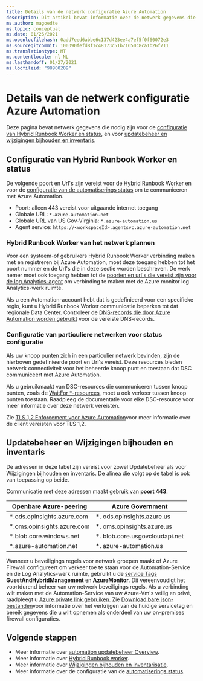 ```yaml
---
title: Details van de netwerk configuratie Azure Automation
description: Dit artikel bevat informatie over de netwerk gegevens die vereist zijn voor Azure Automation status configuratie, Azure Automation Hybrid Runbook Worker, Updatebeheer en Wijzigingen bijhouden en inventaris
ms.author: magoedte
ms.topic: conceptual
ms.date: 01/26/2021
ms.openlocfilehash: 0add7eed6abbe6c137d423ee4a7ef5f0f60072e3
ms.sourcegitcommit: 100390fefd8f1c48173c51b71650c8ca1b26f711
ms.translationtype: MT
ms.contentlocale: nl-NL
ms.lasthandoff: 01/27/2021
ms.locfileid: "98900209"
---
```

# <a name="azure-automation-network-configuration-details"></a>Details van de netwerk configuratie Azure Automation

Deze pagina bevat netwerk gegevens die nodig zijn voor de [configuratie van Hybrid Runbook Worker en status](#hybrid-runbook-worker-and-state-configuration), en voor [updatebeheer en wijzigingen bijhouden en inventaris](#update-management-and-change-tracking-and-inventory).

## <a name="hybrid-runbook-worker-and-state-configuration"></a>Configuratie van Hybrid Runbook Worker en status

De volgende poort en Url's zijn vereist voor de Hybrid Runbook Worker en voor de [configuratie van de automatiserings status](automation-dsc-overview.md) om te communiceren met Azure Automation.

* Poort: alleen 443 vereist voor uitgaande internet toegang
* Globale URL: `*.azure-automation.net`
* Globale URL van US Gov-Virginia: `*.azure-automation.us`
* Agent service: `https://<workspaceId>.agentsvc.azure-automation.net`

### <a name="network-planning-for-hybrid-runbook-worker"></a>Hybrid Runbook Worker van het netwerk plannen

Voor een systeem-of gebruikers Hybrid Runbook Worker verbinding maken met en registreren bij Azure Automation, moet deze toegang hebben tot het poort nummer en de Url's die in deze sectie worden beschreven. De werk nemer moet ook toegang hebben tot de [poorten en url's die vereist zijn voor de log Analytics-agent](../azure-monitor/platform/agent-windows.md) om verbinding te maken met de Azure monitor log Analytics-werk ruimte.

Als u een Automation-account hebt dat is gedefinieerd voor een specifieke regio, kunt u Hybrid Runbook Worker communicatie beperken tot dat regionale Data Center. Controleer de [DNS-records die door Azure Automation worden gebruikt](how-to/automation-region-dns-records.md) voor de vereiste DNS-records.

### <a name="configuration-of-private-networks-for-state-configuration"></a>Configuratie van particuliere netwerken voor status configuratie

Als uw knoop punten zich in een particulier netwerk bevinden, zijn de hierboven gedefinieerde poort en Url's vereist. Deze resources bieden netwerk connectiviteit voor het beheerde knoop punt en toestaan dat DSC communiceert met Azure Automation.

Als u gebruikmaakt van DSC-resources die communiceren tussen knoop punten, zoals de [WaitFor *-resources](/powershell/scripting/dsc/reference/resources/windows/waitForAllResource), moet u ook verkeer tussen knoop punten toestaan. Raadpleeg de documentatie voor elke DSC-resource voor meer informatie over deze netwerk vereisten.

Zie [TLS 1,2 Enforcement voor Azure Automation](automation-managing-data.md#tls-12-enforcement-for-azure-automation)voor meer informatie over de client vereisten voor TLS 1,2.

## <a name="update-management-and-change-tracking-and-inventory"></a>Updatebeheer en Wijzigingen bijhouden en inventaris

De adressen in deze tabel zijn vereist voor zowel Updatebeheer als voor Wijzigingen bijhouden en inventaris. De alinea die volgt op de tabel is ook van toepassing op beide.

Communicatie met deze adressen maakt gebruik van **poort 443**.

|Openbare Azure-peering  |Azure Government  |
|---------|---------|
|\*.ods.opinsights.azure.com    | \*. ods.opinsights.azure.us         |
|\*.oms.opinsights.azure.com     | \*. oms.opinsights.azure.us        |
|\*.blob.core.windows.net | \*. blob.core.usgovcloudapi.net|
|\*.azure-automation.net | \*. azure-automation.us|

Wanneer u beveiligings regels voor netwerk groepen maakt of Azure Firewall configureert om verkeer toe te staan voor de Automation-Service en de Log Analytics-werk ruimte, gebruikt u de [service Tags](../virtual-network/service-tags-overview.md#available-service-tags) **GuestAndHybridManagement** en **AzureMonitor**. Dit vereenvoudigt het voortdurend beheer van uw netwerk beveiligings regels. Als u verbinding wilt maken met de Automation-Service van uw Azure-Vm's veilig en privé, raadpleegt u [Azure private link gebruiken](./how-to/private-link-security.md). Zie [Download bare json-bestanden](../virtual-network/service-tags-overview.md#discover-service-tags-by-using-downloadable-json-files)voor informatie over het verkrijgen van de huidige servicetag en bereik gegevens die u wilt opnemen als onderdeel van uw on-premises firewall configuraties.

## <a name="next-steps"></a>Volgende stappen

* Meer informatie over [automation updatebeheer Overview](update-management\overview.md).
* Meer informatie over [Hybrid Runbook worker](automation-hybrid-runbook-worker.md).
* Meer informatie over [Wijzigingen bijhouden en inventarisatie](change-tracking\overview.md).
* Meer informatie over de configuratie van de [automatiserings status](automation-dsc-overview.md).
